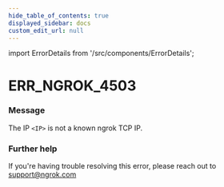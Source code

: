 ```yaml
---
hide_table_of_contents: true
displayed_sidebar: docs
custom_edit_url: null
---
```


import ErrorDetails from '/src/components/ErrorDetails';

# ERR_NGROK_4503

### Message
The IP `<IP>` is not a known ngrok TCP IP.

### Further help
If you're having trouble resolving this error, please reach out to [support@ngrok.com](mailto:support@ngrok.com?subject=Help%20with%20ERR_NGROK_4503)

<ErrorDetails error='err_ngrok_4503' />
